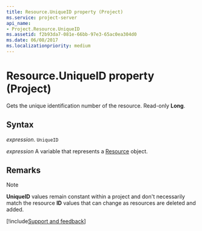 ```yaml
---
title: Resource.UniqueID property (Project)
ms.service: project-server
api_name:
- Project.Resource.UniqueID
ms.assetid: f2b93da7-081e-66bb-97e3-65ac0ea304d0
ms.date: 06/08/2017
ms.localizationpriority: medium
---
```



# Resource.UniqueID property (Project)

Gets the unique identification number of the resource. Read-only **Long**.


## Syntax

_expression_. `UniqueID`

_expression_ A variable that represents a [Resource](./Project.Resource.md) object.


## Remarks




> [!NOTE] 
> **UniqueID** values remain constant within a project and don't necessarily match the resource **ID** values that can change as resources are deleted and added.

[!include[Support and feedback](~/includes/feedback-boilerplate.md)]